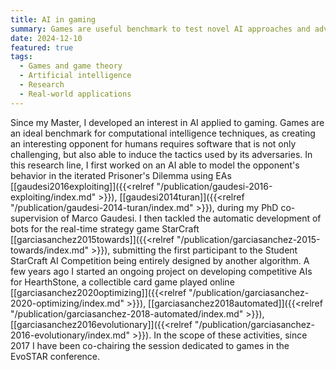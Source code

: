 ```yaml
---
title: AI in gaming
summary: Games are useful benchmark to test novel AI approaches and advance our knowledge in the domain
date: 2024-12-10
featured: true
tags:
  - Games and game theory
  - Artificial intelligence
  - Research
  - Real-world applications
---
```

Since my Master, I developed an interest in AI applied to gaming. Games are an ideal benchmark for computational intelligence techniques, as creating an interesting opponent for humans requires software that is not only challenging, but also able to induce the tactics used by its adversaries. In this research line, I first worked on an AI able to model the opponent's behavior in the iterated Prisoner's Dilemma using EAs [[gaudesi2016exploiting]]({{<relref "/publication/gaudesi-2016-exploiting/index.md" >}}), [[gaudesi2014turan]]({{<relref "/publication/gaudesi-2014-turan/index.md" >}}), during my PhD co-supervision of Marco Gaudesi. I then tackled the automatic development of bots for the real-time strategy game StarCraft [[garciasanchez2015towards]]({{<relref "/publication/garciasanchez-2015-towards/index.md" >}}), submitting the first participant to the Student StarCraft AI Competition being entirely designed by another algorithm. A few years ago I started an ongoing project on developing competitive AIs for HearthStone, a collectible card game played online [[garciasanchez2020optimizing]]({{<relref "/publication/garciasanchez-2020-optimizing/index.md" >}}), [[garciasanchez2018automated]]({{<relref "/publication/garciasanchez-2018-automated/index.md" >}}), [[garciasanchez2016evolutionary]]({{<relref "/publication/garciasanchez-2016-evolutionary/index.md" >}}). In the scope of these activities, since 2017 I have been co-chairing the session dedicated to games in the EvoSTAR conference.